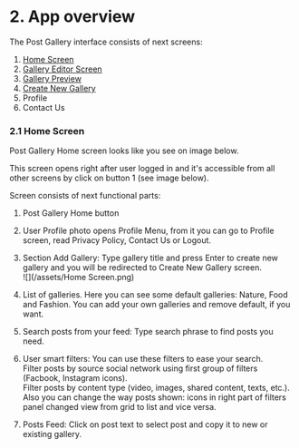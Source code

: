 # 2. App overview

The Post Gallery interface consists of next screens:

1. [Home Screen](/21-home-screen.md)
2. [Gallery Editor Screen](/22-gallery-editor-screen.md)
3. [Gallery Preview](/23-gallery-preview.md)
4. [Create New Gallery](/25-create-new-gallery.md)
5. Profile
6. Contact Us

### 2.1 Home Screen

Post Gallery Home screen looks like you see on image below.

This screen opens right after user logged in and it's accessible from all other screens by click on button 1 \(see image below\).

Screen consists of next functional parts:

1. Post Gallery Home button
2. User Profile photo opens Profile Menu, from it you can go to Profile screen, read Privacy Policy, Contact Us or Logout.
3. Section Add Gallery: Type gallery title and press Enter to create new gallery and you will be redirected to Create New Gallery screen.  
   ![](/assets/Home Screen.png)

4. List of galleries. Here you can see some default galleries: Nature, Food and Fashion. You can add your own galleries and remove default, if you want.

5. Search posts from your feed: Type search phrase to find posts you need.

6. User smart filters: You can use these filters to ease your search.  
   Filter posts by source social network using first group of filters \(Facbook, Instagram icons\).  
   Filter posts by content type \(video, images, shared content, texts, etc.\).  
   Also you can change the way posts shown: icons in right part of filters panel changed view from grid to list and vice versa.

7. Posts Feed: Click on post text to select post and copy it to new or existing gallery.



